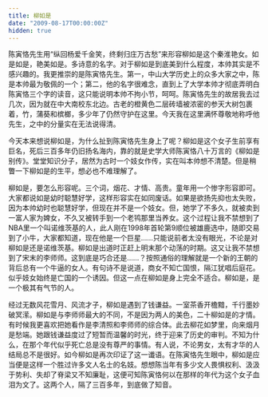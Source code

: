 ```yaml
---
title: 柳如是
date: "2009-08-17T00:00:00Z"
hidden: true
---
```


陈寅恪先生用“纵回杨爱千金笑，终剩归庄万古愁”来形容柳如是这个秦淮艳女。如是如是，艳美如是。多诗意的名字。对于柳如是到底美到什么程度，本帅其实是不感兴趣的。我更推崇的是陈寅恪先生。第一，中山大学历史上的众多大家之中，陈是本帅最为敬佩的一个；第二，他的名字很难念，直到上了大学本帅才彻底弄明白陈寅恪三个字的读音，这只能说明本帅不拘小节，呵呵。陈寅恪先生的故居我去过几次，因为就在中大南校东北边。古老的橙黄色二层砖墙被浓密的参天大树包裹着，竹，蒲葵和槟榔，多少年了仍然守护在这里。今天我在这里满怀尊敬地称呼他先生，之中的分量实在无法说得清。
  
今天本来想说柳如是，为什么扯到陈寅恪先生身上了呢？柳如是这个女子生前享有巨名，死后三百多年仍旧扬名海内，靠的就是史学大师陈寅恪八十万言的《柳如是别传》。堂堂知识分子，居然为古时一个妓女作传，实在叫本帅想不清楚。但是稍瞥一下柳如是的生平，想必也不难理解了。
  
柳如是，要怎么形容呢。三个词，烟花、才情、高贵。童年用一个惨字形容即可。大家都说如是幼时聪慧好学，这样形容实在如同废话。如果是欲扬先抑也太失败，因为本帅幼时也聪慧好学，但现在并不是一个妓女。但，她学了不多久，就被卖到一富人家为婢女，不久又被转手到一个老鸨那里当养女。这个过程让我不禁想到了NBA里一个叫诺维茨基的人，此人刚在1998年首轮第9顺位被雄鹿选中，随即交易到了小牛，大家都知道，现在他是一个巨星……只能说前者太没有眼光，不论是对柳如是还是诺维茨基。柳如是出道时正赶上明末那个动荡的时期。这又让我不禁想到了宋末的李师师。这到底是巧合还是……？按照通俗的理解就是一个新的王朝的背后总有一个牛逼的女人。有句诗不是说道，商女不知亡国恨，隔江犹唱后庭花。似乎妓女始终是亡国的一个诱因。但这一点在柳如是身上完全不适合。柳如是，是一个极其有气节的人。
  
经过无数风花雪月、风流才子，柳如是遇到了钱谦益。一室茶香开檐黯，千行墨妙破冥潆。柳如是与李师师最大的不同，不是因为两人的美色，二十柳如是的才情。有时候我更喜欢把她看作是李清照和李师师的综合体。此去柳花如梦里，向来烟月是愁端。她跟钱谦益度过了短暂而温馨的时光，终于迎来了历史的审判。不知为什么，在那个年代似乎死亡总是没有尊严的事情。有人说，不论男女，太有才华的人结局总不是很好。如今柳如是再次印证了这一谶语。在陈寅恪先生眼中，柳如是应当便是这样一个胜过许多文人名士的名妓。想想陈当年有多少文人畏惧权利、汲汲于势利、失却了脊梁又不知廉耻，这便可知陈寅恪何以在那样的年代为这个女子血泪为文了。这两个人，隔了三百多年，到底做了知音。